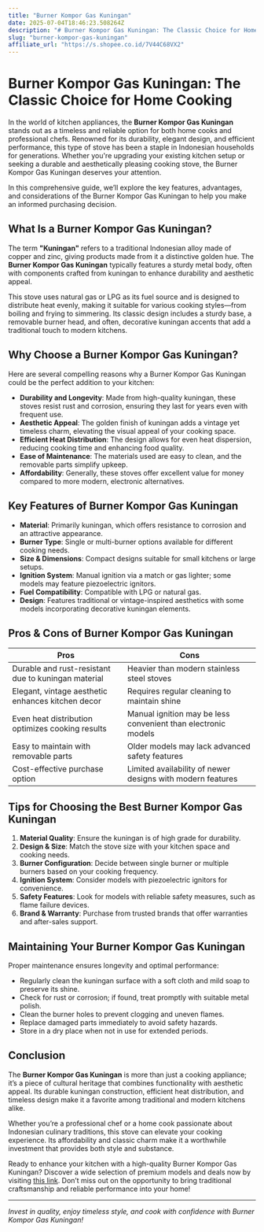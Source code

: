 ```yaml
---
title: "Burner Kompor Gas Kuningan"
date: 2025-07-04T18:46:23.508264Z
description: "# Burner Kompor Gas Kuningan: The Classic Choice for Home Cooking..."
slug: "burner-kompor-gas-kuningan"
affiliate_url: "https://s.shopee.co.id/7V44C68VX2"
---
```

# Burner Kompor Gas Kuningan: The Classic Choice for Home Cooking

In the world of kitchen appliances, the **Burner Kompor Gas Kuningan** stands out as a timeless and reliable option for both home cooks and professional chefs. Renowned for its durability, elegant design, and efficient performance, this type of stove has been a staple in Indonesian households for generations. Whether you're upgrading your existing kitchen setup or seeking a durable and aesthetically pleasing cooking stove, the Burner Kompor Gas Kuningan deserves your attention.

In this comprehensive guide, we’ll explore the key features, advantages, and considerations of the Burner Kompor Gas Kuningan to help you make an informed purchasing decision.

## What Is a Burner Kompor Gas Kuningan?

The term **"Kuningan"** refers to a traditional Indonesian alloy made of copper and zinc, giving products made from it a distinctive golden hue. The **Burner Kompor Gas Kuningan** typically features a sturdy metal body, often with components crafted from kuningan to enhance durability and aesthetic appeal.

This stove uses natural gas or LPG as its fuel source and is designed to distribute heat evenly, making it suitable for various cooking styles—from boiling and frying to simmering. Its classic design includes a sturdy base, a removable burner head, and often, decorative kuningan accents that add a traditional touch to modern kitchens.

## Why Choose a Burner Kompor Gas Kuningan?

Here are several compelling reasons why a Burner Kompor Gas Kuningan could be the perfect addition to your kitchen:

- **Durability and Longevity**: Made from high-quality kuningan, these stoves resist rust and corrosion, ensuring they last for years even with frequent use.
- **Aesthetic Appeal**: The golden finish of kuningan adds a vintage yet timeless charm, elevating the visual appeal of your cooking space.
- **Efficient Heat Distribution**: The design allows for even heat dispersion, reducing cooking time and enhancing food quality.
- **Ease of Maintenance**: The materials used are easy to clean, and the removable parts simplify upkeep.
- **Affordability**: Generally, these stoves offer excellent value for money compared to more modern, electronic alternatives.

## Key Features of Burner Kompor Gas Kuningan

- **Material**: Primarily kuningan, which offers resistance to corrosion and an attractive appearance.
- **Burner Type**: Single or multi-burner options available for different cooking needs.
- **Size & Dimensions**: Compact designs suitable for small kitchens or large setups.
- **Ignition System**: Manual ignition via a match or gas lighter; some models may feature piezoelectric ignitors.
- **Fuel Compatibility**: Compatible with LPG or natural gas.
- **Design**: Features traditional or vintage-inspired aesthetics with some models incorporating decorative kuningan elements.

## Pros & Cons of Burner Kompor Gas Kuningan

| Pros                                              | Cons                                              |
|----------------------------------------------------|---------------------------------------------------|
| Durable and rust-resistant due to kuningan material | Heavier than modern stainless steel stoves     |
| Elegant, vintage aesthetic enhances kitchen decor | Requires regular cleaning to maintain shine  |
| Even heat distribution optimizes cooking results | Manual ignition may be less convenient than electronic models |
| Easy to maintain with removable parts           | Older models may lack advanced safety features   |
| Cost-effective purchase option                        | Limited availability of newer designs with modern features |

## Tips for Choosing the Best Burner Kompor Gas Kuningan

1. **Material Quality**: Ensure the kuningan is of high grade for durability.
2. **Design & Size**: Match the stove size with your kitchen space and cooking needs.
3. **Burner Configuration**: Decide between single burner or multiple burners based on your cooking frequency.
4. **Ignition System**: Consider models with piezoelectric ignitors for convenience.
5. **Safety Features**: Look for models with reliable safety measures, such as flame failure devices.
6. **Brand & Warranty**: Purchase from trusted brands that offer warranties and after-sales support.

## Maintaining Your Burner Kompor Gas Kuningan

Proper maintenance ensures longevity and optimal performance:

- Regularly clean the kuningan surface with a soft cloth and mild soap to preserve its shine.
- Check for rust or corrosion; if found, treat promptly with suitable metal polish.
- Clean the burner holes to prevent clogging and uneven flames.
- Replace damaged parts immediately to avoid safety hazards.
- Store in a dry place when not in use for extended periods.

## Conclusion

The **Burner Kompor Gas Kuningan** is more than just a cooking appliance; it’s a piece of cultural heritage that combines functionality with aesthetic appeal. Its durable kuningan construction, efficient heat distribution, and timeless design make it a favorite among traditional and modern kitchens alike.

Whether you’re a professional chef or a home cook passionate about Indonesian culinary traditions, this stove can elevate your cooking experience. Its affordability and classic charm make it a worthwhile investment that provides both style and substance.

Ready to enhance your kitchen with a high-quality Burner Kompor Gas Kuningan? Discover a wide selection of premium models and deals now by visiting [this link](https://s.shopee.co.id/7V44C68VX2). Don’t miss out on the opportunity to bring traditional craftsmanship and reliable performance into your home!

---

*Invest in quality, enjoy timeless style, and cook with confidence with Burner Kompor Gas Kuningan!*